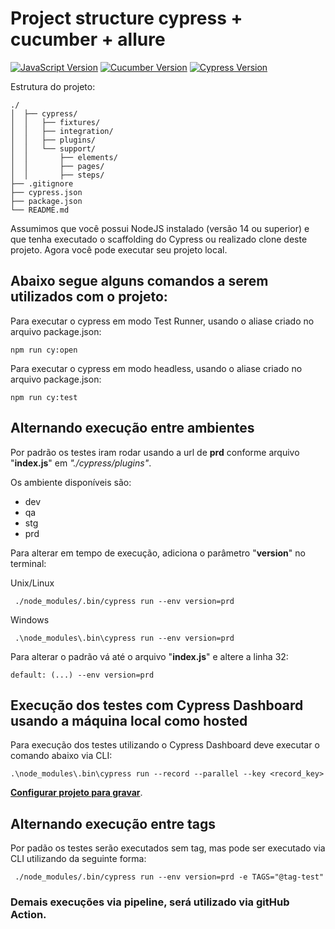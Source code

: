 [javascript-image]: https://img.shields.io/badge/javascript-red
[javascript-url]: https://developer.mozilla.org/en-US/docs/Web/JavaScript
[cucumber-image]: https://img.shields.io/badge/cucumber-4.3.1-brightgreen
[cucumber-url]: https://github.com/TheBrainFamily/cypress-cucumber-preprocessor
[cypress-image]:https://img.shields.io/badge/cypress-9.5.0-beige
[cypress-url]:https://docs.cypress.io/guides/overview/why-cypress

# Project structure cypress + cucumber + allure
[![JavaScript Version][javascript-image]][javascript-url]
[![Cucumber Version][cucumber-image]][cucumber-url]
[![Cypress Version][cypress-image]][cypress-url]

Estrutura do projeto:
```
./
│  ├── cypress/
│  │   ├── fixtures/
│  │   ├── integration/
│  │   ├── plugins/
│  │   └── support/
│  │       ├── elements/
│  │       ├── pages/
│  │       ├── steps/
├── .gitignore
├── cypress.json
├── package.json
└── README.md
```

Assumimos que você possui NodeJS instalado (versão 14 ou superior) e que tenha executado o scaffolding do Cypress ou realizado clone deste projeto. Agora você pode executar seu projeto local.

## Abaixo segue alguns comandos a serem utilizados com o projeto:

Para executar o cypress em modo Test Runner, usando o aliase criado no arquivo package.json:
```
npm run cy:open
```

Para executar o cypress em modo headless, usando o aliase criado no arquivo package.json:
```
npm run cy:test
```
## Alternando execução entre ambientes

Por padrão os testes iram rodar usando a url de **prd** conforme arquivo "**index.js**" em *"./cypress/plugins"*. 

Os ambiente disponíveis são:
- dev
- qa
- stg
- prd

Para alterar em tempo de execução, adiciona o parâmetro "**version**" no terminal:

Unix/Linux
```
 ./node_modules/.bin/cypress run --env version=prd
```

Windows
```
 .\node_modules\.bin\cypress run --env version=prd
```

Para alterar o padrão vá até o arquivo "**index.js**" e altere a linha 32:
```
default: (...) --env version=prd
```

## Execução dos testes com Cypress Dashboard usando a máquina local como hosted

Para execução dos testes utilizando o Cypress Dashboard deve executar o comando abaixo via CLI:

```
.\node_modules\.bin\cypress run --record --parallel --key <record_key>
```
**[Configurar projeto para gravar](https://docs.cypress.io/guides/dashboard/projects#Setup)**.

## Alternando execução entre tags

Por padão os testes serão executados sem tag, mas pode ser executado via CLI utilizando da seguinte forma:

```
 ./node_modules/.bin/cypress run --env version=prd -e TAGS="@tag-test"
```

### Demais execuções via pipeline, será utilizado via gitHub Action.